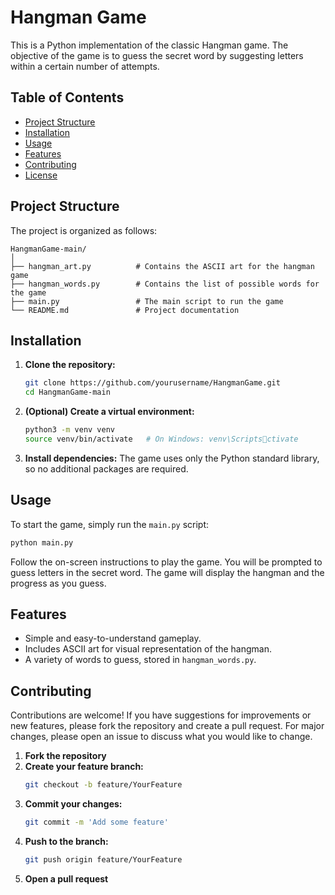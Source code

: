 # Hangman Game

This is a Python implementation of the classic Hangman game. The objective of the game is to guess the secret word by suggesting letters within a certain number of attempts.

## Table of Contents
- [Project Structure](#project-structure)
- [Installation](#installation)
- [Usage](#usage)
- [Features](#features)
- [Contributing](#contributing)
- [License](#license)

## Project Structure
The project is organized as follows:
```
HangmanGame-main/
│
├── hangman_art.py          # Contains the ASCII art for the hangman game
├── hangman_words.py        # Contains the list of possible words for the game
├── main.py                 # The main script to run the game
└── README.md               # Project documentation
```

## Installation

1. **Clone the repository:**
   ```bash
   git clone https://github.com/yourusername/HangmanGame.git
   cd HangmanGame-main
   ```

2. **(Optional) Create a virtual environment:**
   ```bash
   python3 -m venv venv
   source venv/bin/activate   # On Windows: venv\Scriptsctivate
   ```

3. **Install dependencies:**
   The game uses only the Python standard library, so no additional packages are required.

## Usage

To start the game, simply run the `main.py` script:
```bash
python main.py
```

Follow the on-screen instructions to play the game. You will be prompted to guess letters in the secret word. The game will display the hangman and the progress as you guess.

## Features

- Simple and easy-to-understand gameplay.
- Includes ASCII art for visual representation of the hangman.
- A variety of words to guess, stored in `hangman_words.py`.

## Contributing

Contributions are welcome! If you have suggestions for improvements or new features, please fork the repository and create a pull request. For major changes, please open an issue to discuss what you would like to change.

1. **Fork the repository**
2. **Create your feature branch:**
   ```bash
   git checkout -b feature/YourFeature
   ```
3. **Commit your changes:**
   ```bash
   git commit -m 'Add some feature'
   ```
4. **Push to the branch:**
   ```bash
   git push origin feature/YourFeature
   ```
5. **Open a pull request**

